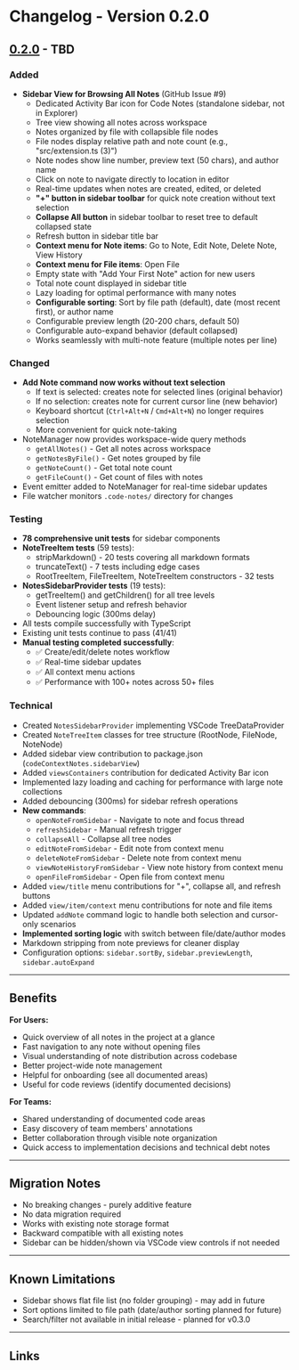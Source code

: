 # Changelog - Version 0.2.0

## [0.2.0] - TBD

### Added
- **Sidebar View for Browsing All Notes** (GitHub Issue #9)
  - Dedicated Activity Bar icon for Code Notes (standalone sidebar, not in Explorer)
  - Tree view showing all notes across workspace
  - Notes organized by file with collapsible file nodes
  - File nodes display relative path and note count (e.g., "src/extension.ts (3)")
  - Note nodes show line number, preview text (50 chars), and author name
  - Click on note to navigate directly to location in editor
  - Real-time updates when notes are created, edited, or deleted
  - **"+" button in sidebar toolbar** for quick note creation without text selection
  - **Collapse All button** in sidebar toolbar to reset tree to default collapsed state
  - Refresh button in sidebar title bar
  - **Context menu for Note items**: Go to Note, Edit Note, Delete Note, View History
  - **Context menu for File items**: Open File
  - Empty state with "Add Your First Note" action for new users
  - Total note count displayed in sidebar title
  - Lazy loading for optimal performance with many notes
  - **Configurable sorting**: Sort by file path (default), date (most recent first), or author name
  - Configurable preview length (20-200 chars, default 50)
  - Configurable auto-expand behavior (default collapsed)
  - Works seamlessly with multi-note feature (multiple notes per line)

### Changed
- **Add Note command now works without text selection**
  - If text is selected: creates note for selected lines (original behavior)
  - If no selection: creates note for current cursor line (new behavior)
  - Keyboard shortcut (`Ctrl+Alt+N` / `Cmd+Alt+N`) no longer requires selection
  - More convenient for quick note-taking
- NoteManager now provides workspace-wide query methods
  - `getAllNotes()` - Get all notes across workspace
  - `getNotesByFile()` - Get notes grouped by file
  - `getNoteCount()` - Get total note count
  - `getFileCount()` - Get count of files with notes
- Event emitter added to NoteManager for real-time sidebar updates
- File watcher monitors `.code-notes/` directory for changes

### Testing
- **78 comprehensive unit tests** for sidebar components
- **NoteTreeItem tests** (59 tests):
  - stripMarkdown() - 20 tests covering all markdown formats
  - truncateText() - 7 tests including edge cases
  - RootTreeItem, FileTreeItem, NoteTreeItem constructors - 32 tests
- **NotesSidebarProvider tests** (19 tests):
  - getTreeItem() and getChildren() for all tree levels
  - Event listener setup and refresh behavior
  - Debouncing logic (300ms delay)
- All tests compile successfully with TypeScript
- Existing unit tests continue to pass (41/41)
- **Manual testing completed successfully**:
  - ✅ Create/edit/delete notes workflow
  - ✅ Real-time sidebar updates
  - ✅ All context menu actions
  - ✅ Performance with 100+ notes across 50+ files

### Technical
- Created `NotesSidebarProvider` implementing VSCode TreeDataProvider
- Created `NoteTreeItem` classes for tree structure (RootNode, FileNode, NoteNode)
- Added sidebar view contribution to package.json (`codeContextNotes.sidebarView`)
- Added `viewsContainers` contribution for dedicated Activity Bar icon
- Implemented lazy loading and caching for performance with large note collections
- Added debouncing (300ms) for sidebar refresh operations
- **New commands**:
  - `openNoteFromSidebar` - Navigate to note and focus thread
  - `refreshSidebar` - Manual refresh trigger
  - `collapseAll` - Collapse all tree nodes
  - `editNoteFromSidebar` - Edit note from context menu
  - `deleteNoteFromSidebar` - Delete note from context menu
  - `viewNoteHistoryFromSidebar` - View note history from context menu
  - `openFileFromSidebar` - Open file from context menu
- Added `view/title` menu contributions for "+", collapse all, and refresh buttons
- Added `view/item/context` menu contributions for note and file items
- Updated `addNote` command logic to handle both selection and cursor-only scenarios
- **Implemented sorting logic** with switch between file/date/author modes
- Markdown stripping from note previews for cleaner display
- Configuration options: `sidebar.sortBy`, `sidebar.previewLength`, `sidebar.autoExpand`

---

## Benefits

**For Users:**
- Quick overview of all notes in the project at a glance
- Fast navigation to any note without opening files
- Visual understanding of note distribution across codebase
- Better project-wide note management
- Helpful for onboarding (see all documented areas)
- Useful for code reviews (identify documented decisions)

**For Teams:**
- Shared understanding of documented code areas
- Easy discovery of team members' annotations
- Better collaboration through visible note organization
- Quick access to implementation decisions and technical debt notes

---

## Migration Notes

- No breaking changes - purely additive feature
- No data migration required
- Works with existing note storage format
- Backward compatible with all existing notes
- Sidebar can be hidden/shown via VSCode view controls if not needed

---

## Known Limitations

- Sidebar shows flat file list (no folder grouping) - may add in future
- Sort options limited to file path (date/author sorting planned for future)
- Search/filter not available in initial release - planned for v0.3.0

---

## Links

[0.2.0]: https://github.com/jnahian/code-context-notes/releases/tag/v0.2.0

